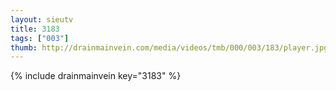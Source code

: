 ```yaml
--- 
layout: sieutv
title: 3183
tags: ["003"]
thumb: http://drainmainvein.com/media/videos/tmb/000/003/183/player.jpg
---
```

{% include drainmainvein key="3183" %} 
